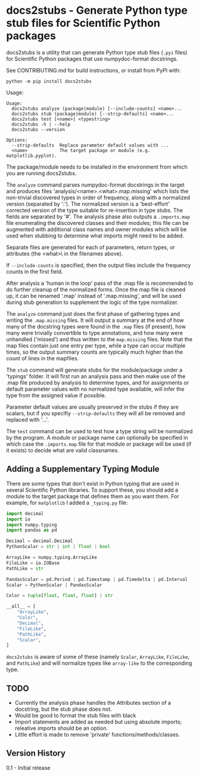 # docs2stubs - Generate Python type stub files for Scientific Python packages

docs2stubs is a utility that can generate Python type stub files (`.pyi` files)
for Scientific Python packages that use numpydoc-format docstrings.

See CONTRIBUTING.md for build instructions, or install from PyPI with:

```
python -m pip install docs2stubs
```

Usage:

```
Usage:
  docs2stubs analyze (package|module) [--include-counts] <name>...
  docs2stubs stub (package|module) [--strip-defaults] <name>...
  docs2stubs test [<name>] <typestring>
  docs2stubs -h | --help
  docs2stubs --version

Options:
  --strip-defaults  Replace parameter default values with ...
  <name>            The target package or module (e.g. matplotlib.pyplot).
```

The package/module needs to be installed in the environment from which
you are running docs2stubs.

The `analyze` command parses numpydoc-format docstrings in the target
and produces files 'analysis/\<name\>.\<what\>.map.missing' which lists the
non-trivial discovered types in order of frequency, along with a normalized version
(separated by ':'). The normalized version is a 'best-effort' corrected
version of the type suitable for re-insertion in type stubs. The fields
are separated by '#'. The analysis phase also outputs a `.imports.map`
file enumerating the discovered classes and their modules; this file can
be augmented with additional class names and owner modules which will 
be used when stubbing to determine what imports might need to be added.

Separate files are generated for each of parameters, return types, or
attributes (the \<what>\ in the filenames above).

If `--include-counts` is specified, then the output files include the
frequency counts in the first field.

After analysis a 'human in the loop' pass of the .map file is 
recommended to do further cleanup of the normalized forms. Once the 
map file is cleaned up, it can be renamed '.map' instead of 
'.map.missing', and will be used during stub generation to supplement
the logic of the type normalizer.

The `analyze` command just does the first phase of gathering types
and writing the `.map.missing` files. It will output a summary 
at the end of how many of the docstring types were found in the 
`.map` files (if present), how many were trivially convertible 
to type annotations, and how many were unhandled ('missed') and 
thus written to the `map.missing` files. Note that the map files
contain just one entry per type, while a type can occur multiple
times, so the output summary counts are typically much higher 
than the count of lines in the mapfiles.

The `stub` command will generate stubs for the module/package under a 
'typings' folder. It will first run an analysis pass and
then make use of the .map file produced by analysis to 
determine types, and for assignments or default parameter values with
no normalized type available, will infer the type from the assigned
value if possible.

Parameter default values are usually preserved in the stubs if they are
scalars, but if you specifiy `--strip-defaults` they will all be removed
and replaced with '...'.

The `test` command can be used to test how a type string will be 
normalized by the program. A module or package name can optionally
be specified in which case the `.imports.map` file for that module
or package will be used (if it exists) to decide what are valid classnames.


## Adding a Supplementary Typing Module

There are some types that don't exist in Python typing that are used 
in several Scientific Python libraries. To support these, you should 
add a module to the target package that defines them as you want them.
For example, for `matplotlib` I added a `_typing.py` file:

```python
import decimal
import io
import numpy.typing
import pandas as pd

Decimal = decimal.Decimal
PythonScalar = str | int | float | bool

ArrayLike = numpy.typing.ArrayLike
FileLike = io.IOBase
PathLike = str

PandasScalar = pd.Period | pd.Timestamp | pd.Timedelta | pd.Interval
Scalar = PythonScalar | PandasScalar

Color = tuple[float, float, float] | str

__all__ = [
    "ArrayLike",
    "Color",
    "Decimal",
    "FileLike",
    "PathLike",
    "Scalar",
]
```

`docs2stubs` is aware of some of these (namely `Scalar`, `ArrayLike`, `FileLike`, and `PathLike`) and will normalize types
like `array-like` to the corresponding type.

## TODO

- Currently the analysis phase handles the Attributes section of a docstring,
but the stub phase does not.
- Would be good to format the stub files with black
- Import statements are added as needed but using absolute imports; releative
imports should be an option.
- Little effort is made to remove 'private' functions/methods/classes.


## Version History

0.1 - Initial release

